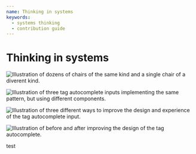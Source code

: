 ```yaml
---
name: Thinking in systems
keywords:
  - systems thinking
  - contribution guide
---
```


# Thinking in systems

![Illustration of dozens of chairs of the same kind and a single chair of a diverent kind.](/images/contributing/thinking-in-systems_01.png)

![Illustration of three tag autocomplete inputs implementing the same pattern, but using different components.](/images/contributing/thinking-in-systems_02.png)

![Illustration of three different ways to improve the design and experience of the tag autocomplete input.](/images/contributing/thinking-in-systems_03.png)

![Illustration of before and after improving the design of the tag autocomplete.](/images/contributing/thinking-in-systems_04.png)

test
